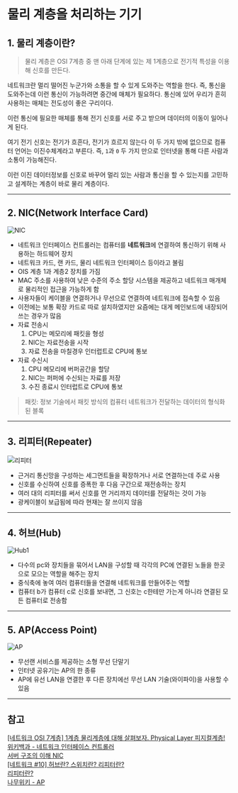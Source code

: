 # 물리 계층을 처리하는 기기

## 1. 물리 계층이란?

> 물리 계층은 OSI 7계층 중 맨 아래 단계에 있는 제 1계층으로 전기적 특성을 이용해 신호를 만든다.

네트워크란 멀리 떨어진 누군가와 소통을 할 수 있게 도와주는 역할을 한다. 즉, 통신을 도와주는데 이런 통신이
가능하려면 중간에 매체가 필요하다. 통신에 있어 우리가 흔히 사용하는 매체는 전도성이 좋은 구리이다.

이런 통신에 필요한 매체를 통해 전기 신호를 서로 주고 받으며 데이터의 이동이 일어나게 된다.

여기 전기 신호는 전기가 흐흔다, 전기가 흐르지 않는다 이 두 가지 밖에 없으므로 컴퓨터 언어는 이진수체계라고 부른다.
즉, `1`과 `0` 두 가지 만으로 인터넷을 통해 다른 사람과 소통이 가능해진다.

이런 이진 데이터정보를 신호로 바꾸어 멀리 있는 사람과 통신을 할 수 있는지를 고민하고 설계하는 계층이 바로
물리 계층이다.

---

## 2. NIC(Network Interface Card)

![NIC](https://upload.wikimedia.org/wikipedia/commons/thumb/9/9e/Network_card.jpg/220px-Network_card.jpg)

- 네트워크 인터페이스 컨트롤러는 컴퓨터를 **네트워크**에 연결하여 통신하기 위해 사용하는 하드웨어 장치
- 네트워크 카드, 랜 카드, 물리 네트워크 인터페이스 등이라고 불림
- OIS 계층 1과 계층2 장치를 가짐
- MAC 주소를 사용하여 낮은 수준의 주소 할당 시스템을 제공하고 네트워크 매개체로 물리적인 접근을 가능하게 함
- 사용자들이 케이블을 연결하거나 무선으로 연결하여 네트워크에 접속할 수 있음
- 이전에는 보통 확장 카드로 따로 설치하였지만 요즘에는 대게 메인보드에 내장되어 쓰는 경우가 많음
- 자료 전송시
  1. CPU는 메모리에 패킷을 형성
  2. NIC는 자료전송을 시작
  3. 자료 전송을 마칠경우 인터럽트로 CPU에 통보
- 자료 수신시
  1. CPU 메모리에 버퍼공간을 할당
  2. NIC는 퍼퍼에 수신되는 자료를 저장
  3. 수진 종료시 인터럽트로 CPU에 통보

> 패킷: 정보 기술에서 패킷 방식의 컴퓨터 네트워크가 전달하는 데이터의 형식화된 블록

---

## 3. 리피터(Repeater)

![리피터](https://mblogthumb-phinf.pstatic.net/20120920_56/ahnsh09_1348143337282LDFDE_PNG/1.PNG?type=w2)

- 근거리 통신망을 구성하는 세그먼트들을 확장하거나 서로 연결하는데 주로 사용
- 신호를 수신하여 신호를 증폭한 후 다음 구간으로 재전송하는 장치
- 여러 대의 리피터를 써서 신호를 먼 거리까지 데이터를 전달하는 것이 가능
- 광케이블이 보급됨에 따라 현재는 잘 쓰이지 않음

---

## 4. 허브(Hub)

![Hub1](https://user-images.githubusercontent.com/57981252/192505468-464a7e1e-2279-4221-8375-796fee53ee49.png)

- 다수의 pc와 장치들을 묶어서 LAN을 구성할 때 각각의 PC에 연결된 노들을 한곳으로 모으는 역할을 해주는 장치
- 중식축에 놓여 여러 컴퓨터들을 연결해 네트워크를 만들어주는 역할
- 컴퓨터 b가 컴퓨터 c로 신호를 보내면, 그 신호는 c한테만 가는게 아니라 연결된 모든 컴퓨터로 전송함

---

## 5. AP(Access Point)

![AP](https://www.ilovepc.co.kr/news/photo/201805/19134_33844_4713.PNG)

- 무선랜 서비스를 제공하는 소형 무선 단말기
- 인터넷 공유기는 AP의 한 종류
- AP에 유선 LAN을 연결한 후 다른 장치에선 무선 LAN 기술(와이파이)을 사용할 수 있음

---

## 참고

[[네트워크 OSI 7계층] 1계층 물리계층에 대해 살펴보자. Physical Layer 피지컬계층!](https://jhnyang.tistory.com/373?category=947031)  
[위키백과 - 네트워크 인터페이스 컨트롤러](https://ko.wikipedia.org/wiki/%EB%84%A4%ED%8A%B8%EC%9B%8C%ED%81%AC_%EC%9D%B8%ED%84%B0%ED%8E%98%EC%9D%B4%EC%8A%A4_%EC%BB%A8%ED%8A%B8%EB%A1%A4%EB%9F%AC)  
[서버 구조의 이해 NIC](https://startingpitcher.tistory.com/3)  
[[네트워크 #10] 허브란? 스위치란? 리피터란?](https://m.blog.naver.com/soojin_2604/221963899838)  
[리피터란?](https://m.blog.naver.com/PostView.naver?isHttpsRedirect=true&blogId=ahnsh09&logNo=40168530159)  
[나무위키 - AP](https://namu.wiki/w/AP)
